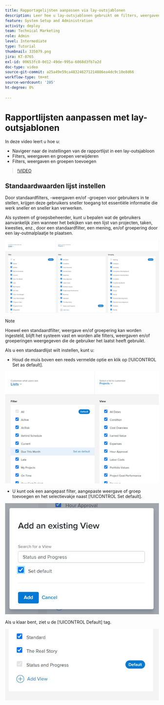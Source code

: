 ```yaml
---
title: Rapportagelijsten aanpassen via lay-outsjablonen
description: Leer hoe u lay-outsjablonen gebruikt om filters, weergaven en groepen toe te voegen en te verwijderen uit de rapportlijsten.
feature: System Setup and Administration
activity: deploy
team: Technical Marketing
role: Admin
level: Intermediate
type: Tutorial
thumbnail: 335079.png
jira: KT-8765
exl-id: 00653fc8-0d12-49de-995a-6068d3fb7a2d
doc-type: video
source-git-commit: a25a49e59ca483246271214886ea4dc9c10e8d66
workflow-type: tm+mt
source-wordcount: '205'
ht-degree: 0%

---
```


# Rapportlijsten aanpassen met lay-outsjablonen

In deze video leert u hoe u:

* Navigeer naar de instellingen van de rapportlijst in een lay-outsjabloon
* Filters, weergaven en groepen verwijderen
* Filters, weergaven en groepen toevoegen

>[!VIDEO](https://video.tv.adobe.com/v/335079/?quality=12&learn=on)

## Standaardwaarden lijst instellen

Door standaardfilters, -weergaven en/of -groepen voor gebruikers in te stellen, krijgen deze gebruikers sneller toegang tot essentiële informatie die werk sneller en sneller kan verwerken.

Als systeem of groepsbeheerder, kunt u bepalen wat de gebruikers aanvankelijk zien wanneer het bekijken van een lijst van projecten, taken, kwesties, enz., door een standaardfilter, een mening, en/of groepering door een lay-outmalplaatje te plaatsen.

![Lay-outsjabloon [!UICONTROL Lists] venster](assets/admin-fund-layout-template-default-lists-1-1.JPG)

>[!NOTE]
>
>Hoewel een standaardfilter, weergave en/of groepering kan worden ingesteld, blijft het systeem vast en worden alle filters, weergaven en/of groeperingen weergegeven die de gebruiker het laatst heeft gebruikt.


Als u een standaardlijst wilt instellen, kunt u:

* Houd de muis boven een reeds vermelde optie en klik op [!UICONTROL Set as default].

![Lay-outsjabloon [!UICONTROL Lists] venster met [!UICONTROL Set as default] visible](assets/admin-fund-layout-template-default-lists-1-2.JPG)

* U kunt ook een aangepast filter, aangepaste weergave of groep toevoegen en het selectievakje naast [!UICONTROL Set default].

![[!UICONTROL Add an existing View] venster](assets/admin-fund-layout-template-default-lists-1-3.JPG)

Als u klaar bent, ziet u de [!UICONTROL Default] tag.

![[!UICONTROL Default] tag naast lijstoptie](assets/admin-fund-layout-template-default-lists-1-4.JPG)
